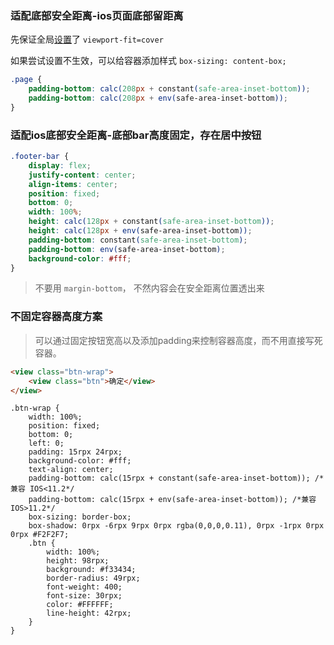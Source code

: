 ### 适配底部安全距离-ios页面底部留距离

先保证全局[设置](https://blog.csdn.net/YANNINGXINYI/article/details/106627411)了 `viewport-fit=cover`

如果尝试设置不生效，可以给容器添加样式 `box-sizing: content-box;`
```css
.page {
    padding-bottom: calc(208px + constant(safe-area-inset-bottom));
    padding-bottom: calc(208px + env(safe-area-inset-bottom));
}
```



### 适配ios底部安全距离-底部bar高度固定，存在居中按钮

```css
.footer-bar {
    display: flex;
    justify-content: center;
    align-items: center;
    position: fixed;
    bottom: 0;
    width: 100%;
    height: calc(128px + constant(safe-area-inset-bottom));
    height: calc(128px + env(safe-area-inset-bottom));
    padding-bottom: constant(safe-area-inset-bottom);
    padding-bottom: env(safe-area-inset-bottom);
    background-color: #fff;
}
```

> 不要用 `margin-bottom`， 不然内容会在安全距离位置透出来



### 不固定容器高度方案

> 可以通过固定按钮宽高以及添加padding来控制容器高度，而不用直接写死容器。

```html
<view class="btn-wrap">
    <view class="btn">确定</view>
</view>
```

```less
.btn-wrap {
    width: 100%;
    position: fixed;
    bottom: 0;
    left: 0;
    padding: 15rpx 24rpx;
    background-color: #fff;
    text-align: center;
    padding-bottom: calc(15rpx + constant(safe-area-inset-bottom)); /*兼容 IOS<11.2*/
    padding-bottom: calc(15rpx + env(safe-area-inset-bottom)); /*兼容 IOS>11.2*/
    box-sizing: border-box;
    box-shadow: 0rpx -6rpx 9rpx 0rpx rgba(0,0,0,0.11), 0rpx -1rpx 0rpx 0rpx #F2F2F7;
    .btn {
        width: 100%;
        height: 98rpx;
        background: #f33434;
        border-radius: 49rpx;
        font-weight: 400;
        font-size: 30rpx;
        color: #FFFFFF;
        line-height: 42rpx;
    }
}
```



